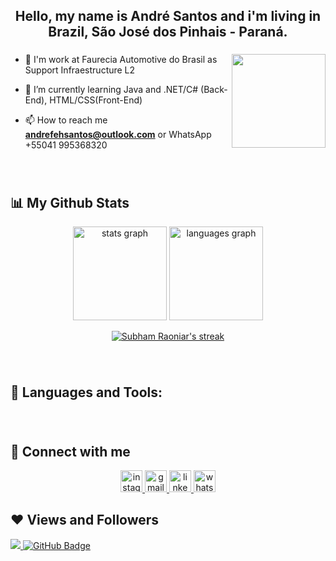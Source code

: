 <h2 align="center">Hello, my name is André Santos and i'm living in Brazil, São José dos Pinhais - Paraná.</h2>

###

<img align="right" height="150"  src="https://www.fabiosilvalima.net/wp-content/uploads/2017/04/fabiosilvalima-notfound.gif"  />

###

- 🔭 I'm work at Faurecia Automotive do Brasil as Support Infraestructure L2

- 🌱 I’m currently learning Java and .NET/C# (Back-End), HTML/CSS(Front-End)

- 📫 How to reach me **andrefehsantos@outlook.com** or WhatsApp +55041 995368320



###

<br clear="both">

## 📊 My Github Stats

<div align="center">
  <img src="https://github-readme-stats.vercel.app/api?hide_title=false&hide_rank=false&show_icons=true&include_all_commits=false&count_private=true&disable_animations=false&theme=algolia&locale=en&hide_border=false&username=andrefeh" height="150" alt="stats graph"  />
  <img src="https://github-readme-stats.vercel.app/api/top-langs?locale=en&hide_title=false&layout=compact&card_width=320&langs_count=10&theme=algolia&hide_border=false&username=andrefeh" height="150" alt="languages graph"  />
</div>

<p align="center">
    <a href="https://github.com/andrefeh/github-readme-streak-stats">
        <img title="🔥 Get streak stats for your profile at git.io/streak-stats" alt="Subham Raoniar's streak" src="https://github-readme-streak-stats.herokuapp.com/?user=andrefeh&theme=black-ice&hide_border=false&stroke=0000&background=060A0CD0"/>
    </a>
</p>

###

<br clear="both">

 ## 🚀 Languages and Tools:

<div align="center">
</div>

###

<br clear="both">


## 📲 Connect with me 

<div align="center">
  <a href="https://www.instagram.com/andrefehsan/" target="_blank">
    <img src="https://img.shields.io/static/v1?message=Instagram&logo=instagram&label=&color=E4405F&logoColor=white&labelColor=&style=for-the-badge" height="35" alt="instagram logo"  />
  <a href="mailto:andrefehsantos@outlook.com">
  <img src="https://img.shields.io/static/v1?message=Gmail&logo=gmail&label=&color=D14836&logoColor=white&labelColor=&style=for-the-badge" height="35" alt="gmail logo"  />
  <a href="https://www.linkedin.com/in/andr%C3%A9-felipe-santos-007367157/" target="_blank">
    <img src="https://img.shields.io/static/v1?message=LinkedIn&logo=linkedin&label=&color=0077B5&logoColor=white&labelColor=&style=for-the-badge" height="35" alt="linkedin logo"  />
  </a>
  <a href="https://api.whatsapp.com/send?phone=5541995368320&text=Ol%C3%A1%2C%20Vi%20o%20seu%20GitHub..." target="_blank">
    <img src="https://img.shields.io/static/v1?message=Whatsapp&logo=whatsapp&label=&color=25D366&logoColor=white&labelColor=&style=for-the-badge" height="35" alt="whatsapp logo"  />
  </a>
</div>

###

## ❤ Views and Followers
<a href="https://github.com/AndreFeh/github-profile-views-counter" >
    <img src="https://komarev.com/ghpvc/?username=andrefeh" >
</a>
<a  href="https://github.com/andrefeh?tab=followers"><img src="https://img.shields.io/github/followers/andrefeh?label=Followers&style=social" alt="GitHub Badge"></a>
